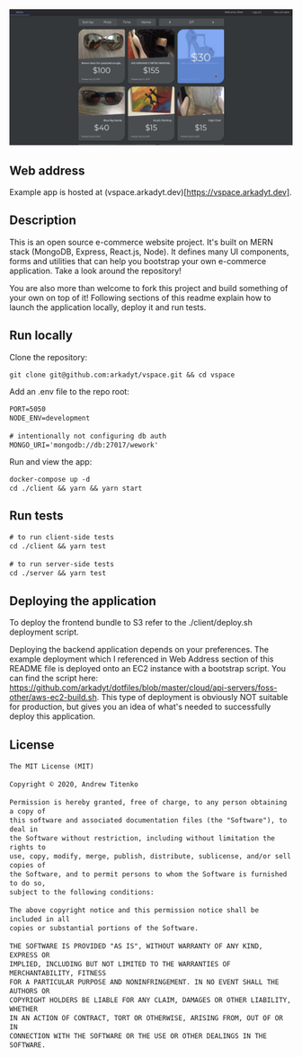 <img src="readme-media/main.jpg" alt="">

## Web address

Example app is hosted at (vspace.arkadyt.dev)[https://vspace.arkadyt.dev].

## Description

This is an open source e-commerce website project. It's built on MERN stack (MongoDB, Express, React.js, Node). It defines many UI components, forms and utilities that can help you bootstrap your own e-commerce application. Take a look around the repository!

You are also more than welcome to fork this project and build something of your own on top of it! Following sections of this readme explain how to launch the application locally, deploy it and run tests.

## Run locally

Clone the repository:

```
git clone git@github.com:arkadyt/vspace.git && cd vspace
```

Add an .env file to the repo root:

```
PORT=5050
NODE_ENV=development

# intentionally not configuring db auth
MONGO_URI='mongodb://db:27017/wework'
```

Run and view the app:

```
docker-compose up -d
cd ./client && yarn && yarn start
```

## Run tests

```
# to run client-side tests
cd ./client && yarn test

# to run server-side tests
cd ./server && yarn test
```

## Deploying the application

To deploy the frontend bundle to S3 refer to the ./client/deploy.sh deployment script.

Deploying the backend application depends on your preferences. The example deployment which I referenced in Web Address section of this README file is deployed onto an EC2 instance with a bootstrap script. You can find the script here: https://github.com/arkadyt/dotfiles/blob/master/cloud/api-servers/foss-other/aws-ec2-build.sh. This type of deployment is obviously NOT suitable for production, but gives you an idea of what's needed to successfully deploy this application.

## License

```
The MIT License (MIT)

Copyright © 2020, Andrew Titenko

Permission is hereby granted, free of charge, to any person obtaining a copy of
this software and associated documentation files (the "Software"), to deal in
the Software without restriction, including without limitation the rights to
use, copy, modify, merge, publish, distribute, sublicense, and/or sell copies of
the Software, and to permit persons to whom the Software is furnished to do so,
subject to the following conditions:

The above copyright notice and this permission notice shall be included in all
copies or substantial portions of the Software.

THE SOFTWARE IS PROVIDED "AS IS", WITHOUT WARRANTY OF ANY KIND, EXPRESS OR
IMPLIED, INCLUDING BUT NOT LIMITED TO THE WARRANTIES OF MERCHANTABILITY, FITNESS
FOR A PARTICULAR PURPOSE AND NONINFRINGEMENT. IN NO EVENT SHALL THE AUTHORS OR
COPYRIGHT HOLDERS BE LIABLE FOR ANY CLAIM, DAMAGES OR OTHER LIABILITY, WHETHER
IN AN ACTION OF CONTRACT, TORT OR OTHERWISE, ARISING FROM, OUT OF OR IN
CONNECTION WITH THE SOFTWARE OR THE USE OR OTHER DEALINGS IN THE SOFTWARE.
```
